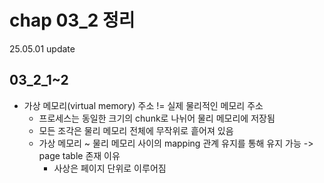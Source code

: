 # chap 03_2 정리 
25.05.01 update

## 03_2_1~2
* 가상 메모리(virtual memory) 주소 != 실제 물리적인 메모리 주소 
    * 프로세스는 동일한 크기의 chunk로 나뉘어 물리 메모리에 저장됨 
    * 모든 조각은 물리 메모리 전체에 무작위로 흩어져 있음 
    * 가상 메모리 ~ 물리 메모리 사이의 mapping 관계 유지를 통해 유지 가능 -> page table 존재 이유 
        * 사상은 페이지 단위로 이루어짐 